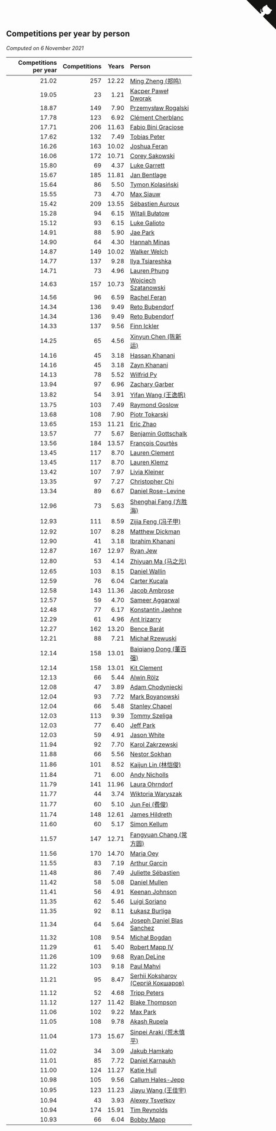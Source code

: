 ## Competitions per year by person

*Computed on  6 November 2021*

| Competitions per year | Competitions | Years | Person |
| ---: | ---: | ---: | :--- |
| 21.02 | 257 | 12.22 | [Ming Zheng (郑鸣)](https://www.worldcubeassociation.org/persons/2009ZHEN11) |
| 19.05 | 23 | 1.21 | [Kacper Paweł Dworak](https://www.worldcubeassociation.org/persons/2020DWOR01) |
| 18.87 | 149 | 7.90 | [Przemysław Rogalski](https://www.worldcubeassociation.org/persons/2013ROGA02) |
| 17.78 | 123 | 6.92 | [Clément Cherblanc](https://www.worldcubeassociation.org/persons/2014CHER05) |
| 17.71 | 206 | 11.63 | [Fabio Bini Graciose](https://www.worldcubeassociation.org/persons/2010GRAC02) |
| 17.62 | 132 | 7.49 | [Tobias Peter](https://www.worldcubeassociation.org/persons/2014PETE03) |
| 16.26 | 163 | 10.02 | [Joshua Feran](https://www.worldcubeassociation.org/persons/2011FERA01) |
| 16.06 | 172 | 10.71 | [Corey Sakowski](https://www.worldcubeassociation.org/persons/2011SAKO01) |
| 15.80 | 69 | 4.37 | [Luke Garrett](https://www.worldcubeassociation.org/persons/2017GARR05) |
| 15.67 | 185 | 11.81 | [Jan Bentlage](https://www.worldcubeassociation.org/persons/2010BENT01) |
| 15.64 | 86 | 5.50 | [Tymon Kolasiński](https://www.worldcubeassociation.org/persons/2016KOLA02) |
| 15.55 | 73 | 4.70 | [Max Siauw](https://www.worldcubeassociation.org/persons/2017SIAU02) |
| 15.42 | 209 | 13.55 | [Sébastien Auroux](https://www.worldcubeassociation.org/persons/2008AURO01) |
| 15.28 | 94 | 6.15 | [Witali Bułatow](https://www.worldcubeassociation.org/persons/2015BUAT01) |
| 15.12 | 93 | 6.15 | [Luke Galioto](https://www.worldcubeassociation.org/persons/2015GALI02) |
| 14.91 | 88 | 5.90 | [Jae Park](https://www.worldcubeassociation.org/persons/2015PARK24) |
| 14.90 | 64 | 4.30 | [Hannah Minas](https://www.worldcubeassociation.org/persons/2017MINA04) |
| 14.87 | 149 | 10.02 | [Walker Welch](https://www.worldcubeassociation.org/persons/2011WELC01) |
| 14.77 | 137 | 9.28 | [Ilya Tsiareshka](https://www.worldcubeassociation.org/persons/2012TERE01) |
| 14.71 | 73 | 4.96 | [Lauren Phung](https://www.worldcubeassociation.org/persons/2016PHUN02) |
| 14.63 | 157 | 10.73 | [Wojciech Szatanowski](https://www.worldcubeassociation.org/persons/2011SZAT01) |
| 14.56 | 96 | 6.59 | [Rachel Feran](https://www.worldcubeassociation.org/persons/2015FERA01) |
| 14.34 | 136 | 9.49 | [Reto Bubendorf](https://www.worldcubeassociation.org/persons/2012BUBE01) |
| 14.34 | 136 | 9.49 | [Reto Bubendorf](https://www.worldcubeassociation.org/persons/2012BUBE01) |
| 14.33 | 137 | 9.56 | [Finn Ickler](https://www.worldcubeassociation.org/persons/2012ICKL01) |
| 14.25 | 65 | 4.56 | [Xinyun Chen (陈新运)](https://www.worldcubeassociation.org/persons/2017CHEN36) |
| 14.16 | 45 | 3.18 | [Hassan Khanani](https://www.worldcubeassociation.org/persons/2018KHAN26) |
| 14.16 | 45 | 3.18 | [Zayn Khanani](https://www.worldcubeassociation.org/persons/2018KHAN28) |
| 14.13 | 78 | 5.52 | [Wilfrid Py](https://www.worldcubeassociation.org/persons/2016PYWI01) |
| 13.94 | 97 | 6.96 | [Zachary Garber](https://www.worldcubeassociation.org/persons/2014GARB01) |
| 13.82 | 54 | 3.91 | [Yifan Wang (王逸帆)](https://www.worldcubeassociation.org/persons/2017WANY29) |
| 13.75 | 103 | 7.49 | [Raymond Goslow](https://www.worldcubeassociation.org/persons/2014GOSL01) |
| 13.68 | 108 | 7.90 | [Piotr Tokarski](https://www.worldcubeassociation.org/persons/2013TOKA01) |
| 13.65 | 153 | 11.21 | [Eric Zhao](https://www.worldcubeassociation.org/persons/2010ZHAO19) |
| 13.57 | 77 | 5.67 | [Benjamin Gottschalk](https://www.worldcubeassociation.org/persons/2016GOTT01) |
| 13.56 | 184 | 13.57 | [François Courtès](https://www.worldcubeassociation.org/persons/2008COUR01) |
| 13.45 | 117 | 8.70 | [Lauren Clement](https://www.worldcubeassociation.org/persons/2013KLEM01) |
| 13.45 | 117 | 8.70 | [Lauren Klemz](https://www.worldcubeassociation.org/persons/2013KLEM01) |
| 13.42 | 107 | 7.97 | [Livia Kleiner](https://www.worldcubeassociation.org/persons/2013KLEI03) |
| 13.35 | 97 | 7.27 | [Christopher Chi](https://www.worldcubeassociation.org/persons/2014CHIC01) |
| 13.34 | 89 | 6.67 | [Daniel Rose-Levine](https://www.worldcubeassociation.org/persons/2015ROSE01) |
| 12.96 | 73 | 5.63 | [Shenghai Fang (方胜海)](https://www.worldcubeassociation.org/persons/2016FANG01) |
| 12.93 | 111 | 8.59 | [Zijia Feng (冯子甲)](https://www.worldcubeassociation.org/persons/2013FENG02) |
| 12.92 | 107 | 8.28 | [Matthew Dickman](https://www.worldcubeassociation.org/persons/2013DICK01) |
| 12.90 | 41 | 3.18 | [Ibrahim Khanani](https://www.worldcubeassociation.org/persons/2018KHAN27) |
| 12.87 | 167 | 12.97 | [Ryan Jew](https://www.worldcubeassociation.org/persons/2008JEWR01) |
| 12.80 | 53 | 4.14 | [Zhiyuan Ma (马之元)](https://www.worldcubeassociation.org/persons/2017MAZH04) |
| 12.65 | 103 | 8.15 | [Daniel Wallin](https://www.worldcubeassociation.org/persons/2013WALL03) |
| 12.59 | 76 | 6.04 | [Carter Kucala](https://www.worldcubeassociation.org/persons/2015KUCA01) |
| 12.58 | 143 | 11.36 | [Jacob Ambrose](https://www.worldcubeassociation.org/persons/2010AMBR01) |
| 12.57 | 59 | 4.70 | [Sameer Aggarwal](https://www.worldcubeassociation.org/persons/2017AGGA01) |
| 12.48 | 77 | 6.17 | [Konstantin Jaehne](https://www.worldcubeassociation.org/persons/2015JAEH01) |
| 12.29 | 61 | 4.96 | [Ant Irizarry](https://www.worldcubeassociation.org/persons/2016IRIZ02) |
| 12.27 | 162 | 13.20 | [Bence Barát](https://www.worldcubeassociation.org/persons/2008BARA01) |
| 12.21 | 88 | 7.21 | [Michał Rzewuski](https://www.worldcubeassociation.org/persons/2014RZEW01) |
| 12.14 | 158 | 13.01 | [Baiqiang Dong (董百强)](https://www.worldcubeassociation.org/persons/2008DONG06) |
| 12.14 | 158 | 13.01 | [Kit Clement](https://www.worldcubeassociation.org/persons/2008CLEM01) |
| 12.13 | 66 | 5.44 | [Alwin Rölz](https://www.worldcubeassociation.org/persons/2016ROLZ01) |
| 12.08 | 47 | 3.89 | [Adam Chodyniecki](https://www.worldcubeassociation.org/persons/2017CHOD02) |
| 12.04 | 93 | 7.72 | [Mark Boyanowski](https://www.worldcubeassociation.org/persons/2014BOYA01) |
| 12.04 | 66 | 5.48 | [Stanley Chapel](https://www.worldcubeassociation.org/persons/2016CHAP04) |
| 12.03 | 113 | 9.39 | [Tommy Szeliga](https://www.worldcubeassociation.org/persons/2012SZEL01) |
| 12.03 | 77 | 6.40 | [Jeff Park](https://www.worldcubeassociation.org/persons/2015PARK08) |
| 12.03 | 59 | 4.91 | [Jason White](https://www.worldcubeassociation.org/persons/2016WHIT16) |
| 11.94 | 92 | 7.70 | [Karol Zakrzewski](https://www.worldcubeassociation.org/persons/2014ZAKR01) |
| 11.88 | 66 | 5.56 | [Nestor Sokhan](https://www.worldcubeassociation.org/persons/2016SOKH01) |
| 11.86 | 101 | 8.52 | [Kaijun Lin (林恺俊)](https://www.worldcubeassociation.org/persons/2013LINK01) |
| 11.84 | 71 | 6.00 | [Andy Nicholls](https://www.worldcubeassociation.org/persons/2015NICH04) |
| 11.79 | 141 | 11.96 | [Laura Ohrndorf](https://www.worldcubeassociation.org/persons/2009OHRN01) |
| 11.77 | 44 | 3.74 | [Wiktoria Waryszak](https://www.worldcubeassociation.org/persons/2018WARY01) |
| 11.77 | 60 | 5.10 | [Jun Fei (费俊)](https://www.worldcubeassociation.org/persons/2016FEIJ02) |
| 11.74 | 148 | 12.61 | [James Hildreth](https://www.worldcubeassociation.org/persons/2009HILD01) |
| 11.60 | 60 | 5.17 | [Simon Kellum](https://www.worldcubeassociation.org/persons/2016KELL12) |
| 11.57 | 147 | 12.71 | [Fangyuan Chang (常方圆)](https://www.worldcubeassociation.org/persons/2009CHAN04) |
| 11.56 | 170 | 14.70 | [Maria Oey](https://www.worldcubeassociation.org/persons/2007OEYM01) |
| 11.55 | 83 | 7.19 | [Arthur Garcin](https://www.worldcubeassociation.org/persons/2014GARC27) |
| 11.48 | 86 | 7.49 | [Juliette Sébastien](https://www.worldcubeassociation.org/persons/2014SEBA01) |
| 11.42 | 58 | 5.08 | [Daniel Mullen](https://www.worldcubeassociation.org/persons/2016MULL04) |
| 11.41 | 56 | 4.91 | [Keenan Johnson](https://www.worldcubeassociation.org/persons/2016JOHN30) |
| 11.35 | 62 | 5.46 | [Luigi Soriano](https://www.worldcubeassociation.org/persons/2016SORI04) |
| 11.35 | 92 | 8.11 | [Łukasz Burliga](https://www.worldcubeassociation.org/persons/2013BURL01) |
| 11.34 | 64 | 5.64 | [Joseph Daniel Blas Sanchez](https://www.worldcubeassociation.org/persons/2016SANC08) |
| 11.32 | 108 | 9.54 | [Michał Bogdan](https://www.worldcubeassociation.org/persons/2012BOGD01) |
| 11.29 | 61 | 5.40 | [Robert Mapp IV](https://www.worldcubeassociation.org/persons/2016IVRO01) |
| 11.26 | 109 | 9.68 | [Ryan DeLine](https://www.worldcubeassociation.org/persons/2012DELI01) |
| 11.22 | 103 | 9.18 | [Paul Mahvi](https://www.worldcubeassociation.org/persons/2012MAHV01) |
| 11.21 | 95 | 8.47 | [Serhii Koksharov (Сергій Кокшаров)](https://www.worldcubeassociation.org/persons/2013KOKS01) |
| 11.12 | 52 | 4.68 | [Tripp Peters](https://www.worldcubeassociation.org/persons/2017PETE04) |
| 11.12 | 127 | 11.42 | [Blake Thompson](https://www.worldcubeassociation.org/persons/2010THOM03) |
| 11.06 | 102 | 9.22 | [Max Park](https://www.worldcubeassociation.org/persons/2012PARK03) |
| 11.05 | 108 | 9.78 | [Akash Rupela](https://www.worldcubeassociation.org/persons/2012RUPE01) |
| 11.04 | 173 | 15.67 | [Sinpei Araki (荒木慎平)](https://www.worldcubeassociation.org/persons/2006ARAK01) |
| 11.02 | 34 | 3.09 | [Jakub Hamkało](https://www.worldcubeassociation.org/persons/2018HAMK01) |
| 11.01 | 85 | 7.72 | [Daniel Karnaukh](https://www.worldcubeassociation.org/persons/2014KARN02) |
| 11.00 | 124 | 11.27 | [Katie Hull](https://www.worldcubeassociation.org/persons/2010HULL01) |
| 10.98 | 105 | 9.56 | [Callum Hales-Jepp](https://www.worldcubeassociation.org/persons/2012HALE01) |
| 10.95 | 123 | 11.23 | [Jiayu Wang (王佳宇)](https://www.worldcubeassociation.org/persons/2010WANG53) |
| 10.94 | 43 | 3.93 | [Alexey Tsvetkov](https://www.worldcubeassociation.org/persons/2017TSVE02) |
| 10.94 | 174 | 15.91 | [Tim Reynolds](https://www.worldcubeassociation.org/persons/2005REYN01) |
| 10.93 | 66 | 6.04 | [Bobby Mapp](https://www.worldcubeassociation.org/persons/2015MAPP01) |


<a href="https://github.com/jonatanklosko/wca_statistics" class="github-corner" aria-label="View source on Github"><svg width="80" height="80" viewBox="0 0 250 250" style="fill:#151513; color:#fff; position: absolute; top: 0; border: 0; right: 0;" aria-hidden="true"><path d="M0,0 L115,115 L130,115 L142,142 L250,250 L250,0 Z"></path><path d="M128.3,109.0 C113.8,99.7 119.0,89.6 119.0,89.6 C122.0,82.7 120.5,78.6 120.5,78.6 C119.2,72.0 123.4,76.3 123.4,76.3 C127.3,80.9 125.5,87.3 125.5,87.3 C122.9,97.6 130.6,101.9 134.4,103.2" fill="currentColor" style="transform-origin: 130px 106px;" class="octo-arm"></path><path d="M115.0,115.0 C114.9,115.1 118.7,116.5 119.8,115.4 L133.7,101.6 C136.9,99.2 139.9,98.4 142.2,98.6 C133.8,88.0 127.5,74.4 143.8,58.0 C148.5,53.4 154.0,51.2 159.7,51.0 C160.3,49.4 163.2,43.6 171.4,40.1 C171.4,40.1 176.1,42.5 178.8,56.2 C183.1,58.6 187.2,61.8 190.9,65.4 C194.5,69.0 197.7,73.2 200.1,77.6 C213.8,80.2 216.3,84.9 216.3,84.9 C212.7,93.1 206.9,96.0 205.4,96.6 C205.1,102.4 203.0,107.8 198.3,112.5 C181.9,128.9 168.3,122.5 157.7,114.1 C157.9,116.9 156.7,120.9 152.7,124.9 L141.0,136.5 C139.8,137.7 141.6,141.9 141.8,141.8 Z" fill="currentColor" class="octo-body"></path></svg></a><style>.github-corner:hover .octo-arm{animation:octocat-wave 560ms ease-in-out}@keyframes octocat-wave{0%,100%{transform:rotate(0)}20%,60%{transform:rotate(-25deg)}40%,80%{transform:rotate(10deg)}}@media (max-width:500px){.github-corner:hover .octo-arm{animation:none}.github-corner .octo-arm{animation:octocat-wave 560ms ease-in-out}}</style>
